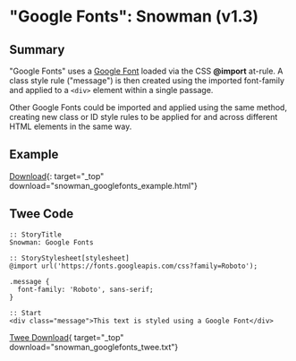 # "Google Fonts": Snowman (v1.3)

## Summary

"Google Fonts" uses a [Google Font](https://fonts.google.com/) loaded via the CSS **@import** at-rule. A class style rule ("message") is then created using the imported font-family and applied to a `<div>` element within a single passage.

Other Google Fonts could be imported and applied using the same method, creating new class or ID style rules to be applied for and across different HTML elements in the same way.

## Example

[Download](snowman_googlefonts_example.html){: target="_top" download="snowman_googlefonts_example.html"}

## Twee Code

```twee
:: StoryTitle
Snowman: Google Fonts

:: StoryStylesheet[stylesheet]
@import url('https://fonts.googleapis.com/css?family=Roboto');

.message {
  font-family: 'Roboto', sans-serif;
}

:: Start
<div class="message">This text is styled using a Google Font</div>

```

[Twee Download](snowman_googlefonts_twee.txt){ target="_top" download="snowman_googlefonts_twee.txt"}
